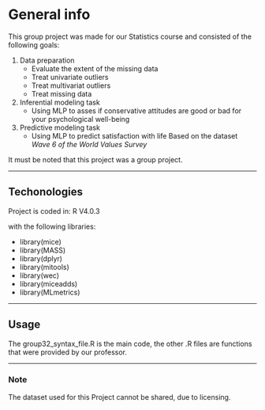 # General info
This group project was made for our Statistics course and consisted of the following goals:
1. Data preparation
	* Evaluate the extent of the missing data
	* Treat univariate outliers
	* Treat multivariat outliers
	* Treat missing data
2. Inferential modeling task
	* Using MLP to asses if conservative attitudes are good or bad for your psychological well-being
3. Predictive modeling task
	* Using MLP to predict satisfaction with life
Based on the dataset *Wave 6 of the World Values Survey*

It must be noted that this project was a group project. 

---

## Techonologies
Project is coded in:
R V4.0.3

with the following libraries:
* library(mice)
* library(MASS)
* library(dplyr) 
* library(mitools)
* library(wec)
* library(miceadds)
* library(MLmetrics)

--- 

## Usage
The group32_syntax_file.R is the main code, the other .R files are functions that were provided by our professor. 

---

### Note
The dataset used for this Project cannot be shared, due to licensing.
